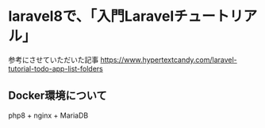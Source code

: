 # laravel8で、「入門Laravelチュートリアル」

参考にさせていただいた記事
https://www.hypertextcandy.com/laravel-tutorial-todo-app-list-folders

## Docker環境について
php8 + nginx + MariaDB 
